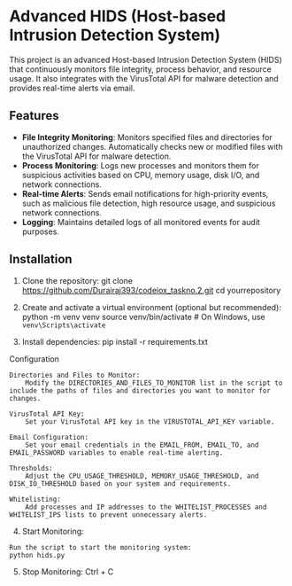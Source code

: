 # Advanced HIDS (Host-based Intrusion Detection System)

This project is an advanced Host-based Intrusion Detection System (HIDS) that continuously monitors file integrity, process behavior, and resource usage. It also integrates with the VirusTotal API for malware detection and provides real-time alerts via email.

## Features

- **File Integrity Monitoring**: Monitors specified files and directories for unauthorized changes. Automatically checks new or modified files with the VirusTotal API for malware detection.
- **Process Monitoring**: Logs new processes and monitors them for suspicious activities based on CPU, memory usage, disk I/O, and network connections.
- **Real-time Alerts**: Sends email notifications for high-priority events, such as malicious file detection, high resource usage, and suspicious network connections.
- **Logging**: Maintains detailed logs of all monitored events for audit purposes.

## Installation

1. Clone the repository:
   git clone https://github.com/Durairaj393/codeiox_taskno.2.git
   cd yourrepository
   
2. Create and activate a virtual environment (optional but recommended):
  python -m venv venv
  source venv/bin/activate  # On Windows, use `venv\Scripts\activate`
3. Install dependencies:
  pip install -r requirements.txt


Configuration

    Directories and Files to Monitor:
        Modify the DIRECTORIES_AND_FILES_TO_MONITOR list in the script to include the paths of files and directories you want to monitor for changes.

    VirusTotal API Key:
        Set your VirusTotal API key in the VIRUSTOTAL_API_KEY variable.

    Email Configuration:
        Set your email credentials in the EMAIL_FROM, EMAIL_TO, and EMAIL_PASSWORD variables to enable real-time alerting.

    Thresholds:
        Adjust the CPU_USAGE_THRESHOLD, MEMORY_USAGE_THRESHOLD, and DISK_IO_THRESHOLD based on your system and requirements.

    Whitelisting:
        Add processes and IP addresses to the WHITELIST_PROCESSES and WHITELIST_IPS lists to prevent unnecessary alerts.
  4. Start Monitoring:

    Run the script to start the monitoring system:
    python hids.py
  5. Stop Monitoring:
     Ctrl + C
     
